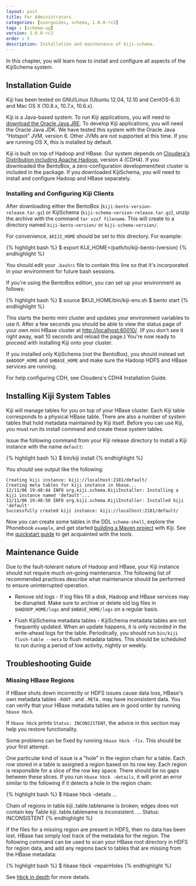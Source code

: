 ```yaml
---
layout: post
title: For Administrators
categories: [userguides, schema, 1.0.0-rc2]
tags : [schema-ug]
version: 1.0.0-rc2
order : 5
description: Installation and maintenance of kiji-schema.
---
```


In this chapter, you will learn how to install and configure all aspects
of the KijiSchema system.

## Installation Guide<a id="installation"> </a>

Kiji has been tested on GNU/Linux (Ubuntu 12.04, 12.10 and CentOS-6.3)
and Mac OS X (10.8.x, 10.7.x, 10.6.x).

Kiji is a Java-based system. To run Kiji applications, you will need to
[download the Oracle Java JRE](http://www.oracle.com/technetwork/java/javase/downloads/index.html).
To develop Kiji applications, you will
need the Oracle Java JDK. We have tested this system with the Oracle
Java “Hotspot” JVM, version 6. Other JVMs are not supported at this
time. If you are running OS X, this is installed by default.

Kiji is built on top of Hadoop and HBase. Our system depends on
[Cloudera's Distribution including Apache Hadoop](https://ccp.cloudera.com/display/SUPPORT/Downloads), version 4 (CDH4).
If you downloaded the BentoBox, a zero-configuration development/test
cluster is included in the package. If you downloaded KijiSchema, you
will need to install and configure Hadoop and HBase separately.

### Installing and Configuring Kiji Clients<a name="installingclients"> </a>

After downloading either the BentoBox
(`kiji-bento-version-release.tar.gz`) or KijiSchema
(`kiji-schema-version-release.tar.gz`), unzip the archive with the
command `tar vzxf filename`. This will create to a directory named
`kiji-bento-version/` or `kiji-schema-version/`.

For convenience, `$KIJI_HOME` should be set to this directory. For
example:

{% highlight bash %}
$ export KIJI_HOME=/path/to/kiji-bento-(version)
{% endhighlight %}

You should edit your `.bashrc` file to contain this line so that it's
incorporated in your environment for future bash sessions.

If you're using the BentoBox edition, you can set up your environment as
follows:

{% highlight bash %}
$ source $KIJI_HOME/bin/kiji-env.sh
$ bento start
{% endhighlight %}

This starts the bento mini cluster and updates your environment variables
to use it. After a few seconds you should be able to view the status
page of your own mini HBase cluster at [http://localhost:60010/](http://localhost:60010/). (If
you don't see it right away, wait 10 seconds and reload the page.)
You're now ready to proceed with installing Kiji onto your cluster.

If you installed only KijiSchema (not the BentoBox), you should instead
set `$HADOOP_HOME` and `$HBASE_HOME` and make sure the Hadoop HDFS and
HBase services are running.

For help configuring CDH, see Cloudera's CDH4 Installation Guide.

## Installing Kiji System Tables

Kiji will manage tables for you on top of your HBase cluster. Each Kiji
table corresponds to a physical HBase table. There are also a number of
system tables that hold metadata maintained by Kiji itself. Before you
can use Kiji, you must run its install command and create these system
tables.

Issue the following command from your Kiji release directory to install
a Kiji instance with the name `default`:

{% highlight bash %}
$ bin/kiji install
{% endhighlight %}

You should see output like the following:

    Creating kiji instance: kiji://localhost:2181/default/
    Creating meta tables for kiji instance in hbase...
    12/11/06 19:48:44 INFO org.kiji.schema.KijiInstaller: Installing a kiji instance named 'default'...
    12/11/06 19:48:50 INFO org.kiji.schema.KijiInstaller: Installed kiji 'default'
    Successfully created kiji instance: kiji://localhost:2181/default/

Now you can create some tables in the DDL `schema-shell`, explore the Phonebook
`example`, and get started
[building a Maven project](http://www.kiji.org/get-started-with-maven) with
Kiji. See the
[quickstart guide](http://www.kiji.org/getstarted/#Quick_Start_Guide) to get
acquainted with the tools.

## Maintenance Guide

Due to the fault-tolerant nature of Hadoop and HBase, your Kiji instance
should not require much on-going maintenance. The following list of
recommended practices describe what maintenance should be performed to
ensure uninterrupted operation.

+  Remove old logs - If log files fill a disk, Hadoop and HBase services may be
   disrupted. Make sure to archive or delete old log files in `$HADOOP_HOME/logs`
   and `$HBASE_HOME/logs` on a regular basis.

+  Flush KijiSchema metadata tables - KijiSchema metadata tables are not frequently
   updated. When an update happens, it is only recorded in the write-ahead logs
   for the table. Periodically, you should run `bin/kiji flush-table --meta` to
   flush metadata tables. This should be scheduled to run during a period of
   low activity, nightly or weekly.

## Troubleshooting Guide

### Missing HBase Regions<a name="trouble.data.access"> </a>

If HBase shuts down incorrectly or HDFS issues cause data loss, HBase's own
metadata tables `-ROOT-` and `.META.` may have inconsistent data. You can verify
that your HBase metadata tables are in good order by running `hbase hbck`.

If `hbase hbck` prints `Status: INCONSISTENT`,
the advice in this section may help you restore functionality.

Some problems can be fixed by running `hbase hbck -fix`.
This should be your first attempt.

One particular kind of issue is a "hole" in the region chain for a table.  Each
row stored in a table is assigned a region based on its row key. Each region is
responsible for a slice of the row key space.  There should be no gaps between
these slices. If you run `hbase hbck -details`, it will print an error similar
to the following if it detects a hole in the region chain:

{% highlight bash %}
$ hbase hbck -details
...

Chain of regions in table kiji..table.tablename is broken; edges does not contain key
Table kiji..table.tablename is inconsistent.
...
Status: INCONSISTENT
{% endhighlight %}

If the files for a missing region are present in HDFS, then no data has been
lost.  HBase has simply lost track of the metadata for the region.  The
following command can be used to scan your HBase root directory in HDFS for
region data, and add any regions back to tables that are missing from the HBase
metadata:

{% highlight bash %}
$ hbase hbck -repairHoles
{% endhighlight %}

See [hbck in depth](http://hbase.apache.org/book/hbck.in.depth.html) for more
details.
